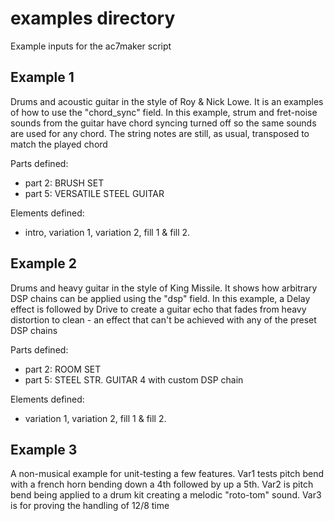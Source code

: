 # examples directory
Example inputs for the ac7maker script

## Example 1
Drums and acoustic guitar in the style of Roy & Nick Lowe. It is an examples of how to use the
"chord_sync" field. In this example, strum and fret-noise sounds from the guitar have
chord syncing turned off so the same sounds are used for any chord. The string notes
are still, as usual, transposed to match the played chord

Parts defined:
  - part 2: BRUSH SET
  - part 5: VERSATILE STEEL GUITAR

Elements defined:
  - intro, variation 1, variation 2, fill 1 & fill 2.

## Example 2
Drums and heavy guitar in the style of King Missile. It shows how arbitrary DSP chains
can be applied using the "dsp" field. In this example,
a Delay effect is followed by Drive to create a guitar echo that fades from heavy distortion
to clean - an effect that can't be achieved with any of the preset DSP chains

Parts defined:
  - part 2: ROOM SET
  - part 5: STEEL STR. GUITAR 4 with custom DSP chain

Elements defined:
  - variation 1, variation 2, fill 1 & fill 2.

## Example 3
A non-musical example for unit-testing a few features. Var1 tests pitch bend with
a french horn bending down a 4th followed by up a 5th. Var2 is pitch bend being
applied to a drum kit creating a melodic "roto-tom" sound. Var3 is for proving the
handling of 12/8 time
